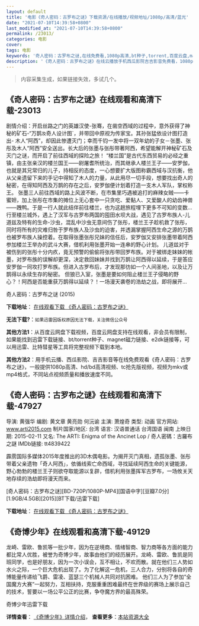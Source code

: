 ```yaml
---
layout: default
title: '电影《奇人密码：古罗布之谜》下载资源/在线播放/视频地址/1080p/高清/蓝光'
date: "2021-07-10T14:39:58+0800"
last_modified_at: "2021-07-10T14:39:58+0800"
permalink: /23013/
categories: 电影
cover:
tags: 电影
keywords: '奇人密码：古罗布之谜,在线免费看,1080p高清,bt种子,torrent,百度云盘,magnet,磁力链,迅雷下载资源'
description: '《奇人密码：古罗布之谜》在线云播放手机西瓜影院吉吉影音免费看，1080p高清bd/hd未删减完整版和tc抢先枪版，mkv/mp4格式，附带bt/torrent种子、magnet/磁力链、百度云盘、网盘资源迅雷下载链接'
---
```


>内容采集生成，如果链接失效，多试几个。


## 《奇人密码：古罗布之谜》在线观看和高清下载-23013

剧情介绍：开启丝路之门的英雄汉使-张骞，在凿空西域的过程中，意外获得了神秘的矿石-“万鹊`及`奇人设计图`，并带回中原视为传家宝。其孙张猛依设计图打造出- 木人“阿西”，却因此惨遭灭门；幸而千钧一发中将一双年幼的子女－张墨、张彤及木人“阿西”安全送出。长大后的张墨与张彤带著阿西，希望能解开神秘矿石及灭门之谜，而开启了前往西域的探险之旅！   “楼兰国”是古代东西贸易的必经之重镇，由主张亲汉的楼兰国王——尉屠耆所统治，而其继承人楼兰王子——安罗伽，也就是其兄常归的儿子，持相反的态度，一心想要扩大版图称霸西域与汉抗衡，他从父亲遗留下来的手记中得知了木人的力量，从此用尽一切手段，想要找出奇人的秘密，在得知阿西及万鹊的存在之后，安罗伽便计划着打造一支木人军队，掌权称王。   张墨三人前往西域的路上风波不断，在市集里巧遇被追打的麻辣女贼——卡蜜妲，加上张彤在市集的摊位上无心套中一只贪吃、爱黏人、又爱酸人的幼齿神兽——跩鸭。于是一行人就此结伴前往楼兰，也为这趟旅程埋下更多不可知的变数…   行至楼兰城外，遇上了汉军与古罗布两国的囤田水坝大战，遇见了古罗布族人-儿道兹及特有的生命-沙虫，混乱中沙虫无意间伤了张彤，楼兰王子趁机救了张彤，同时将所有的灾难归咎于罗布族人及沙虫的迫害，并透漏掌握阿西生命之源的万鹊也被罗布族人操控着。在取得张墨张彤兄妹的信任后，安罗伽又安排张墨带着阿西参加楼兰王举办的武斗大赛，借机利用张墨开始一连串的野心计划。   儿道兹对于被伤到的张彤十分内疚，竟无预警的偷偷将张彤带回罗布族。对于被绑走妹妹的帐墨，对罗布族的误解却更深，决定救回妹妹并找到万鹊让阿西得以延续，于是答应安罗伽一同攻打罗布族。但进入古罗布后，才发现那彷如一个人间圣地，以及让万鹊得以永续生存的秘密。   但狼已入室，张墨是要如何阻止楼兰王子侵略的野心？！阿西是否能重获万鹊得以延续？！一场漫天袭卷的浩劫之战，即将展开…


奇人密码：古罗布之谜 (2015)

**下载地址**： [在线观看下载 《奇人密码：古罗布之谜》](https://www.btbtdy.me/btdy/dy114.html) 


**无法下载?**：`如果迅雷因版权原因无法下载，关注微信公众号 `

**其他方法1**：从百度云网盘下载视频，百度云网盘支持在线观看，非会员有限制，如果能找到迅雷下载链接、bt/torrent种子、magnet磁力链接、e2dk链接等，可以用迅雷、比特彗星等工具将完整视频下载到本地。

**其他方法2**：用手机云播、西瓜影院、吉吉影音等在线免费观看《奇人密码：古罗布之谜》，一般提供1080p高清、hd/bd高清视频、tc抢先版视频，视频为mkv或mp4格式，不同站点视频质量和播放速度不同。


## 《奇人密码：古罗布之谜》在线观看和高清下载-47927

导演: 黄强华 编剧: 黄文章 黄亮勋 何沅谕 主演: 萧煌奇 类型: 动画 官方网站: www.arti2015.com 制片国家/地区: 台湾 语言: 汉语普通话 台湾国语 闽南 上映日期: 2015-02-11 又名: The ARTI: Enigma of the Ancinet Lop / 奇人密碼：古羅布之謎 IMDb链接: tt4839422

霹雳国际多媒体2015年度推出的3D木偶电影。为揭开灭门真相，遗孤张墨、张彤带着父亲遗物「奇人阿西」，依循线索亡命西域，寻找延续阿西生命的关键能源，野心勃勃的楼兰王子则欲夺取能源以复辟，借机利用张墨挥军古罗布，一场攸关天地存续的浩劫即将漫天而来。


[奇人密码：古罗布之谜][BD-720P/1080P-MP4][国语中字][豆瓣7.0分][1.9GB/4.5GB][2015][BT下载/迅雷下载]

**下载地址**： [在线观看下载 《奇人密码：古罗布之谜》](https://www.btdx8.com/torrent/the_arti_enigma_of_the_ancinet_lop_2015.html) 


## 《奇博少年》在线观看和高清下载-49129

龙崎、雷欧、鲁凯等一批少年，因为在逆境商、情绪智商、智力商等各方面的能力都比常人优胜，被誉为奇博少年，故事由他们的经历展开。龙崎、雷欧、鲁凯是同班同学，也是好朋友，因为一次小误会，互不相让，不欢而散。就在他们三人势如水火之际，一个巨大危机出现了。为了化解这一危机，三人合力，分别将各自的奇博能量传递给飞爵、雷凌、蓝瑟三个机械人共同对抗困难。 他们三人为了参加“全国魔方大赛”一起努力，互相扶持，克服重重困难最终在世界级的赛场上展示自己的技术，誓要以一场公平公正的比赛，争夺魔方界的最高殊荣。


奇博少年迅雷下载

**详情查看**： [《奇博少年》详情介绍](/movie/49129/)， **查看更多**：[本站资源大全](/movie/t/all/)

